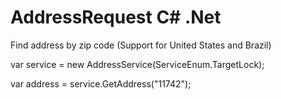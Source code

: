 # AddressRequest C# .Net
Find address by zip code (Support for United States and Brazil)

var service = new AddressService(ServiceEnum.TargetLock);

var address = service.GetAddress("11742");

